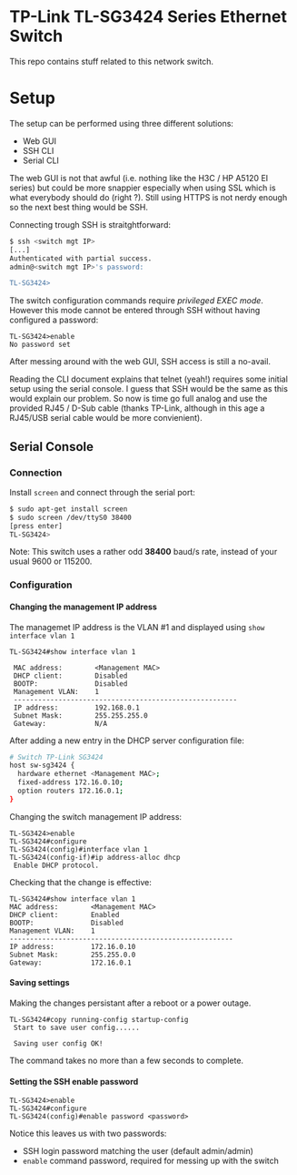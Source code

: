 # TP-Link TL-SG3424 Series Ethernet Switch

This repo contains stuff related to this network switch.

# Setup

The setup can be performed using three different solutions:

* Web GUI
* SSH CLI
* Serial CLI

The web GUI is not that awful  (i.e. nothing like the H3C / HP A5120 EI series) but could be more snappier especially when using SSL which is what everybody should do (right ?). Still using HTTPS is not nerdy enough so the next best thing would be SSH.

Connecting trough SSH is straitghtforward:

```bash
$ ssh <switch mgt IP>
[...]
Authenticated with partial success.
admin@<switch mgt IP>'s password: 

TL-SG3424>
```

The switch configuration commands require *privileged EXEC mode*. However this mode cannot be entered through SSH without having configured a password:

```
TL-SG3424>enable
No password set
```

After messing around with the web GUI, SSH access is still a no-avail.

Reading the CLI document explains that telnet (yeah!) requires some initial setup using the serial console. I guess that SSH would be the same as this would explain our problem. So now is time go full analog and use the provided RJ45 / D-Sub cable (thanks TP-Link, although in this age a RJ45/USB serial cable would be more convienient).


## Serial Console

### Connection

Install `screen` and connect through the serial port:

```bash
$ sudo apt-get install screen
$ sudo screen /dev/ttyS0 38400
[press enter]
TL-SG3424>
```
Note: This switch uses a rather odd **38400** baud/s rate, instead of your usual 9600 or 115200.

### Configuration

#### Changing the management IP address

The managemet IP address is the VLAN #1 and displayed using `show interface vlan 1`

```
TL-SG3424#show interface vlan 1 

 MAC address:        <Management MAC>
 DHCP client:        Disabled
 BOOTP:              Disabled
 Management VLAN:    1
 -------------------------------------------------------
 IP address:         192.168.0.1
 Subnet Mask:        255.255.255.0
 Gateway:            N/A
```

After adding a new entry in the DHCP server configuration file:
```bash
# Switch TP-Link SG3424
host sw-sg3424 {
  hardware ethernet <Management MAC>;
  fixed-address 172.16.0.10;
  option routers 172.16.0.1;
}
```
Changing the switch management IP address:

```
TL-SG3424>enable
TL-SG3424#configure
TL-SG3424(config)#interface vlan 1
TL-SG3424(config-if)#ip address-alloc dhcp
 Enable DHCP protocol.
 ```
 Checking that the change is effective:
 ```
TL-SG3424#show interface vlan 1 
 MAC address:        <Management MAC>
 DHCP client:        Enabled
 BOOTP:              Disabled
 Management VLAN:    1
 -------------------------------------------------------
 IP address:         172.16.0.10
 Subnet Mask:        255.255.0.0
 Gateway:            172.16.0.1
```

#### Saving settings

Making the changes persistant after a reboot or a power outage.

```
TL-SG3424#copy running-config startup-config
 Start to save user config......

 Saving user config OK!
```
The command takes no more than a few seconds to complete.

#### Setting the SSH enable password


```
TL-SG3424>enable
TL-SG3424#configure
TL-SG3424(config)#enable password <password>
```

Notice this leaves us with two passwords:

* SSH login password matching the user (default admin/admin)
* `enable` command password, required for messing up with the switch
